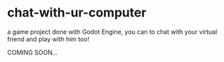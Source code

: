# chat-with-ur-computer
a game project done with Godot Engine, you can to chat with your virtual friend and play with him too!

COMING SOON...
